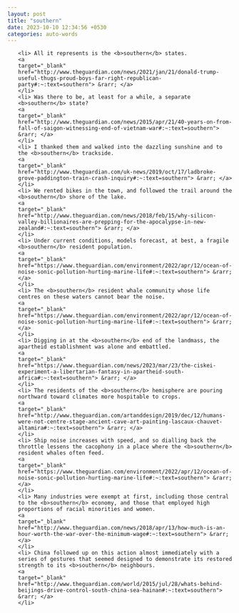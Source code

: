 ```yaml
---
layout: post
title: "southern"
date: 2023-10-10 12:34:56 +0530
categories: auto-words
---
```

<ol>

    <li> All it represents is the <b>southern</b> states.
    <a 
    target="_blank" 
    href="http://www.theguardian.com/news/2021/jan/21/donald-trump-useful-thugs-proud-boys-far-right-republican-party#:~:text=southern"> &rarr; </a>
    </li>
    <li> Was there to be, at least for a while, a separate <b>southern</b> state?
    <a 
    target="_blank" 
    href="http://www.theguardian.com/news/2015/apr/21/40-years-on-from-fall-of-saigon-witnessing-end-of-vietnam-war#:~:text=southern"> &rarr; </a>
    </li>
    <li> I thanked them and walked into the dazzling sunshine and to the <b>southern</b> trackside.
    <a 
    target="_blank" 
    href="http://www.theguardian.com/uk-news/2019/oct/17/ladbroke-grove-paddington-train-crash-inquiry#:~:text=southern"> &rarr; </a>
    </li>
    <li> We rented bikes in the town, and followed the trail around the <b>southern</b> shore of the lake.
    <a 
    target="_blank" 
    href="http://www.theguardian.com/news/2018/feb/15/why-silicon-valley-billionaires-are-prepping-for-the-apocalypse-in-new-zealand#:~:text=southern"> &rarr; </a>
    </li>
    <li> Under current conditions, models forecast, at best, a fragile <b>southern</b> resident population.
    <a 
    target="_blank" 
    href="https://www.theguardian.com/environment/2022/apr/12/ocean-of-noise-sonic-pollution-hurting-marine-life#:~:text=southern"> &rarr; </a>
    </li>
    <li> The <b>southern</b> resident whale community whose life centres on these waters cannot bear the noise.
    <a 
    target="_blank" 
    href="https://www.theguardian.com/environment/2022/apr/12/ocean-of-noise-sonic-pollution-hurting-marine-life#:~:text=southern"> &rarr; </a>
    </li>
    <li> Digging in at the <b>southern</b> end of the landmass, the apartheid establishment was alone and embattled.
    <a 
    target="_blank" 
    href="https://www.theguardian.com/news/2023/mar/23/the-ciskei-experiment-a-libertarian-fantasy-in-apartheid-south-africa#:~:text=southern"> &rarr; </a>
    </li>
    <li> The residents of the <b>southern</b> hemisphere are pouring northward toward climates more hospitable to crops.
    <a 
    target="_blank" 
    href="http://www.theguardian.com/artanddesign/2019/dec/12/humans-were-not-centre-stage-ancient-cave-art-painting-lascaux-chauvet-altamira#:~:text=southern"> &rarr; </a>
    </li>
    <li> Ship noise increases with speed, and so dialling back the throttle lessens the cacophony in a place where the <b>southern</b> resident whales often feed.
    <a 
    target="_blank" 
    href="https://www.theguardian.com/environment/2022/apr/12/ocean-of-noise-sonic-pollution-hurting-marine-life#:~:text=southern"> &rarr; </a>
    </li>
    <li> Many industries were exempt at first, including those central to the <b>southern</b> economy, and those that employed high proportions of racial minorities and women.
    <a 
    target="_blank" 
    href="http://www.theguardian.com/news/2018/apr/13/how-much-is-an-hour-worth-the-war-over-the-minimum-wage#:~:text=southern"> &rarr; </a>
    </li>
    <li> China followed up on this action almost immediately with a series of gestures that seemed designed to demonstrate its restored strength to its <b>southern</b> neighbours.
    <a 
    target="_blank" 
    href="http://www.theguardian.com/world/2015/jul/28/whats-behind-beijings-drive-control-south-china-sea-hainan#:~:text=southern"> &rarr; </a>
    </li>
